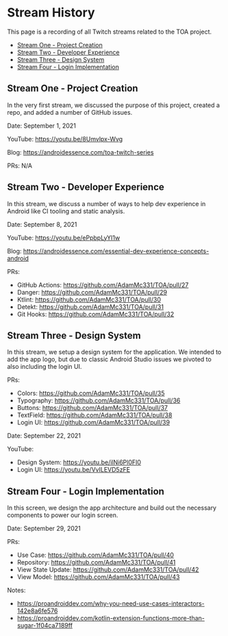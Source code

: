# Stream History

This page is a recording of all Twitch streams related to the TOA project.

* [Stream One - Project Creation](#stream-one---project-creation)
* [Stream Two - Developer Experience](#stream-two---developer-experience)
* [Stream Three - Design System](#stream-three---design-system)
* [Stream Four - Login Implementation](#stream-four---login-implementation)

## Stream One - Project Creation

In the very first stream, we discussed the purpose of this project, created a repo,
and added a number of GitHub issues. 

Date: September 1, 2021

YouTube: https://youtu.be/8Umvlpx-Wvg

Blog: https://androidessence.com/toa-twitch-series

PRs: N/A

## Stream Two - Developer Experience

In this stream, we discuss a number of ways to help dev experience in Android like CI tooling and
static analysis. 

Date: September 8, 2021

YouTube: https://youtu.be/ePpbpLyYI1w

Blog: https://androidessence.com/essential-dev-experience-concepts-android

PRs:
  * GitHub Actions: https://github.com/AdamMc331/TOA/pull/27
  * Danger: https://github.com/AdamMc331/TOA/pull/29
  * Ktlint: https://github.com/AdamMc331/TOA/pull/30
  * Detekt: https://github.com/AdamMc331/TOA/pull/31
  * Git Hooks: https://github.com/AdamMc331/TOA/pull/32

## Stream Three - Design System

In this stream, we setup a design system for the application. We intended to add the app logo, but 
due to classic Android Studio issues we pivoted to also including the login UI. 

PRs:
  * Colors: https://github.com/AdamMc331/TOA/pull/35
  * Typography: https://github.com/AdamMc331/TOA/pull/36
  * Buttons: https://github.com/AdamMc331/TOA/pull/37
  * TextField: https://github.com/AdamMc331/TOA/pull/38
  * Login UI: https://github.com/AdamMc331/TOA/pull/39

Date: September 22, 2021

YouTube:
  * Design System: https://youtu.be/ilNi6Pl0FI0
  * Login UI: https://youtu.be/VvILEVD5zFE

## Stream Four - Login Implementation

In this screen, we design the app architecture and build out the necessary components to power
our login screen.

Date: September 29, 2021

PRs:
  * Use Case: https://github.com/AdamMc331/TOA/pull/40
  * Repository: https://github.com/AdamMc331/TOA/pull/41
  * View State Update: https://github.com/AdamMc331/TOA/pull/42
  * View Model: https://github.com/AdamMc331/TOA/pull/43

Notes:
  * https://proandroiddev.com/why-you-need-use-cases-interactors-142e8a6fe576 
  * https://proandroiddev.com/kotlin-extension-functions-more-than-sugar-1f04ca7189ff

